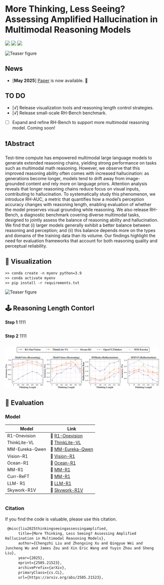 # More Thinking, Less Seeing? Assessing Amplified Hallucination in Multimodal Reasoning Models


<a href='https://arxiv.org/abs/2505.21523'><img src='https://img.shields.io/badge/Paper-Arxiv-red'></a> <a href='https://mlrm-halu.github.io/ '><img src='https://img.shields.io/badge/Project-Page-green'></a> <a href='https://huggingface.co/datasets/kzhou35/mssbench/tree/main'><img src='https://img.shields.io/badge/🤗-Dataset-blue'></a>
</a>


![Teaser figure](figures/intro.png)


## News
- \[**May 2025**\]  [Paper](https://arxiv.org/abs/2505.21523) is now available. 📢


## TO DO 
- [√] Release visualization tools and reasoning length control  strategies.
- [√] Release small-scale RH-Bench benchmark.
-  [ ]  Expand and refine RH-Bench to support more multimodal reasoning model. Coming soon!



## ❗Abstract
Test-time compute has empowered multimodal large language models to generate extended reasoning chains, yielding strong performance on tasks such as multimodal math reasoning. However, we observe that this improved reasoning ability often comes with increased hallucination: as generations become longer, models tend to drift away from image-grounded content and rely more on language priors. Attention analysis reveals that longer reasoning chains reduce focus on visual inputs, contributing to hallucination. To systematically study this phenomenon, we introduce RH-AUC, a metric that quantifies how a model’s perception accuracy changes with reasoning length, enabling evaluation of whether the model preserves visual grounding while reasoning. We also release RH-Bench, a diagnostic benchmark covering diverse multimodal tasks, designed to jointly assess the balance of reasoning ability and hallucination. We find that (i) larger models generally exhibit a better balance between reasoning and perception; and (ii) this balance depends more on the types and domains of the training data than its volume. Our findings highlight the need for evaluation frameworks that account for both reasoning quality and perceptual reliability.



## 🎯 Visualization 

```
>> conda create -n myenv python=3.9
>> conda activate myenv
>> pip install -r requirements.txt
```
![Teaser figure](figures/heatmap.png)

## 🕹️ Reasoning Length Contorl

**Step 1** 1111
```

```
**Step 2**    1111

```

```
![Teaser figure](figures/length.png)


## 🧐 Evaluation 

### Model
| Model                          | Link                              |
|--------------------------------|-------------------------------------------|
|R1-Onevision          | 🤗 [R1-Onevision](https://huggingface.co/Fancy-MLLM/R1-Onevision-7B-RL)|
|ThinkLite-VL          | 🤗 [ThinkLite-VL ](https://huggingface.co/russwang/ThinkLite-VL-7B)     |
|MM-Eureka-Qwen        | 🤗 [MM-Eureka-Qwen ](https://huggingface.co/FanqingM/MM-Eureka-Qwen-7B)   |
|Vision-R1        | 🤗 [Vision-R1](https://huggingface.co/JefferyZhan/Qwen2.5-VL-7B-Instruct-Vision-R1)   |
|Ocean-R1        | 🤗 [Ocean-R1 ](https://huggingface.co/minglingfeng/Ocean_R1_7B_Instruct)   |
|MM-R1       | 🤗 [MM-R1 ](https://huggingface.co/MMR1/MMR1-Math-v0-7B)   |
|Curr-ReFT       | 🤗 [MM-R1 ](https://huggingface.co/ZTE-AIM/3B-Curr-ReFT)   |
|LLM- R1      | 🤗 [LLM-R1 ](https://huggingface.co/VLM-Reasoner/LMM-R1-MGT-PerceReason)   |
|Skywork-R1V      | 🤗 [Skywork-R1V](https://huggingface.co/Skywork/Skywork-R1V-38B)   |


```

```


### Citation
If you find the code is valuable, please use this citation.
```
 @misc{liu2025thinkingseeingassessingamplified,
      title={More Thinking, Less Seeing? Assessing Amplified Hallucination in Multimodal Reasoning Models}, 
      author={Chengzhi Liu and Zhongxing Xu and Qingyue Wei and Juncheng Wu and James Zou and Xin Eric Wang and Yuyin Zhou and Sheng Liu},
      year={2025},
      eprint={2505.21523},
      archivePrefix={arXiv},
      primaryClass={cs.CL},
      url={https://arxiv.org/abs/2505.21523}, 
```



